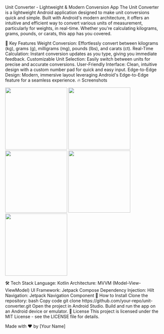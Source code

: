 Unit Converter - Lightweight & Modern Conversion App
The Unit Converter is a lightweight Android application designed to make unit conversions quick and simple. Built with Android's modern architecture, it offers an intuitive and efficient way to convert various units of measurement, particularly for weights, in real-time. Whether you're calculating kilograms, grams, pounds, or carats, this app has you covered.

🚀 Key Features
Weight Conversion: Effortlessly convert between kilograms (kg), grams (g), milligrams (mg), pounds (lbs), and carats (ct).
Real-Time Calculation: Instant conversion updates as you type, giving you immediate feedback.
Customizable Unit Selection: Easily switch between units for precise and accurate conversions.
User-Friendly Interface: Clean, intuitive design with a custom number pad for quick and easy input.
Edge-to-Edge Design: Modern, immersive layout leveraging Android's Edge-to-Edge feature for a seamless experience.
🔥 Screenshots
<p float="left"> <img src="https://github.com/user-attachments/assets/79ce7142-2c32-4be8-a750-ca7e4f100e4a" width="200"> <img src="https://github.com/user-attachments/assets/1c0ae85e-7ec4-4aae-b195-f87e66f6ef4e" width="200"> <img src="https://github.com/user-attachments/assets/0918dafd-2d64-4b20-947d-0635b8e75092" width="200"> <img src="https://github.com/user-attachments/assets/0197c39c-ad05-48e7-824e-9cc9e6608742" width="200"> <img src="https://github.com/user-attachments/assets/931ea28a-b626-40e8-a72a-5b6eca5fadcb" width="200"> </p>
🛠️ Tech Stack
Language: Kotlin
Architecture: MVVM (Model-View-ViewModel)
UI Framework: Jetpack Compose
Dependency Injection: Hilt
Navigation: Jetpack Navigation Component
📱 How to Install
Clone the repository:
bash
Copy code
git clone https://github.com/your-repo/unit-converter.git
Open the project in Android Studio.
Build and run the app on an Android device or emulator.
📝 License
This project is licensed under the MIT License - see the LICENSE file for details.

Made with ❤️ by [Your Name]

